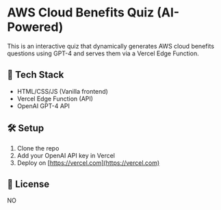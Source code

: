 # AWS Cloud Benefits Quiz (AI-Powered)

This is an interactive quiz that dynamically generates AWS cloud benefits questions using GPT-4 and serves them via a Vercel Edge Function.

## 🧠 Tech Stack

- HTML/CSS/JS (Vanilla frontend)
- Vercel Edge Function (API)
- OpenAI GPT-4 API

## 🛠 Setup

1. Clone the repo
2. Add your OpenAI API key in Vercel
3. Deploy on [https://vercel.com](https://vercel.com)

## 📖 License

NO

